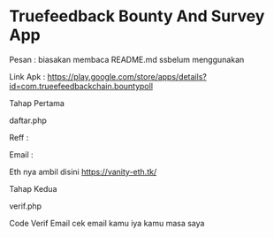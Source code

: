 # Truefeedback Bounty And Survey App

Pesan : biasakan membaca README.md ssbelum menggunakan

Link Apk : https://play.google.com/store/apps/details?id=com.trueefeedbackchain.bountypoll

Tahap Pertama 

daftar.php

Reff :

Email :

Eth nya ambil disini https://vanity-eth.tk/


Tahap Kedua

verif.php

Code Verif Email cek email kamu iya kamu masa saya
